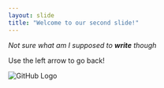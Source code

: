 ```yaml
---
layout: slide
title: "Welcome to our second slide!"
---
```

*Not sure what am I supposed to **write** though*

Use the left arrow to go back!

![GitHub Logo](https://de10.com.mx/sites/default/files/styles/imagen_body/public/2019/11/26/hide_the_pain_harold.jpg?itok=_5G2ZBxp)
